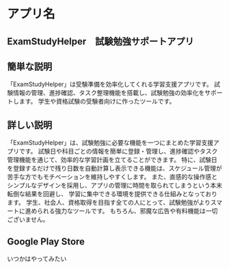 
# アプリ名
## ExamStudyHelper　試験勉強サポートアプリ

## 簡単な説明
「ExamStudyHelper」は受験準備を効率化してくれる学習支援アプリです。
試験情報の管理、進捗確認、タスク整理機能を搭載し、試験勉強の効率化をサポートします。
学生や資格試験の受験者向けに作ったツールです。

## 詳しい説明
「ExamStudyHelper」は、試験勉強に必要な機能を一つにまとめた学習支援アプリです。
試験日や科目ごとの情報を簡単に登録・管理し、進捗確認やタスク管理機能を通じて、効率的な学習計画を立てることができます。
特に、試験日を登録するだけで残り日数を自動計算し表示できる機能は、スケジュール管理が苦手な方でもモチベーションを維持しやすくします。
また、直感的な操作感とシンプルなデザインを採用し、アプリの管理に時間を取られてしまうという本末転倒な結果を回避し、
学習に集中できる環境を提供できる仕組みとなっております。
学生、社会人、資格取得を目指す全ての人にとって、試験勉強がよりスマートに進められる強力なツールです。
もちろん、邪魔な広告や有料機能は一切ございません。


## Google Play Store
いつかはやってみたい
